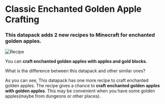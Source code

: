 # Classic Enchanted Golden Apple Crafting

### This datapack adds 2 new recipes to Minecraft for enchanted golden apples.

![Recipe](https://cdn.modrinth.com/data/cached_images/419f037011c56cbef541d48052821383d5be67ed.png)

You can **craft enchanted golden apples with apples and gold blocks.**

What is the difference between this datapack and other similar ones?

As you can see, This datapack has one more recipe to craft enchanted golden apples. The recipe gives a chance to **craft enchanted golden apples with golden apples**. This may be convenient when you have some golden apples(maybe from dungeons or other places).
